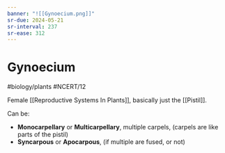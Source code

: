 ```yaml
---
banner: "![[Gynoecium.png]]"
sr-due: 2024-05-21
sr-interval: 237
sr-ease: 312
---
```

# Gynoecium
#biology/plants #NCERT/12 

Female [[Reproductive Systems In Plants]], basically just the [[Pistil]].

Can be:
 - **Monocarpellary** or **Multicarpellary**, multiple carpels, (carpels are like parts of the pistil)
 - **Syncarpous** or **Apocarpous**, (if multiple are fused, or not)

